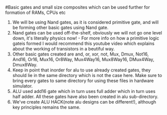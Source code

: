 #Basic gates and small size composites which can be used further for formation of RAMs, CPUs etc

1. We will be using Nand gates, as it is considered primitive gate, and will be forming other basic gates using Nand gate.
2. Nand gates can be used off-the-shelf, obviously we will not go one level down, it's literally physics now! - For more info on how a primitive logic gateis formed I would recommend this youtube video which explains about the working of transistors in a beutiful way.
3. Other basic gates created are and, or, xor, not, Mux, Dmux, Not16, And16, Or16, Mux16, Or8Way, Mux4Way16, Mux8Way16, DMux4Way, Dmux8Way.
4. Keep in point that inorder for alu to use already created gates, they should lie in the same directory which is not the case here. Make sure to bring every gates to same directory for using these files in hardware simulator.
5. ALU used add16 gate which in turn uses full adder which in turn uses half adder. All these gates have also been created in alu sub-directory.
6. We've create ALU HACK(note alu designs can be different!), although key principles remains the same.